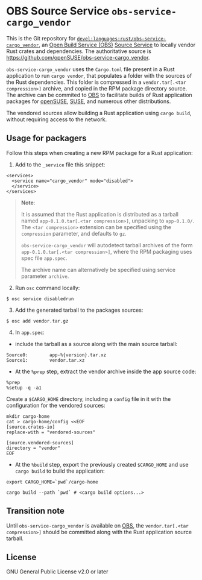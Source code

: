 # OBS Source Service `obs-service-cargo_vendor`

This is the Git repository for [`devel:languages:rust/obs-service-cargo_vendor`](https://build.opensuse.org/package/show/devel:languages:go/obs-service-cargo_vendor),
an [Open Build Service (OBS)](https://build.opensuse.org) [Source Service](https://openbuildservice.org/help/manuals/obs-user-guide/cha.obs.source_service.html)
to locally vendor Rust crates and dependencies.
The authoritative source is https://github.com/openSUSE/obs-service-cargo_vendor.

`obs-service-cargo_vendor` uses the `Cargo.toml` file present in a Rust application
to run `cargo vendor`, that populates a folder with the sources of the Rust dependencies.
This folder is compressed in a `vendor.tar[.<tar compression>]` archive,
and copied in the RPM package directory source.
The archive can be commited to [OBS](https://build.opensuse.org) to facilitate builds
of Rust application packages for [openSUSE](https://www.opensuse.org),
[SUSE](https://www.suse.com), and numerous other distributions.

The vendored sources allow building a Rust application using `cargo build`, without requiring
access to the network.

## Usage for packagers

Follow this steps when creating a new RPM package for a Rust application:

1. Add to the `_service` file this snippet:
```
<services>
  <service name="cargo_vendor" mode="disabled">
  </service>
</services>
```

> **Note**:
>
> It is assumed that the Rust application is distributed as a tarball named
> `app-0.1.0.tar[.<tar compression>]`, unpacking to `app-0.1.0/`.
> The `<tar compression>` extension can be specified using the `compression` parameter,
> and defaults to `gz`.
>
> `obs-service-cargo_vendor` will autodetect tarball archives of the form `app-0.1.0.tar[.<tar compression>]`,
> where the RPM packaging uses spec file `app.spec`.
>
> The archive name can alternatively be specified using service parameter `archive`.

2. Run `osc` command locally:

```
$ osc service disabledrun
```

3. Add the generated tarball to the packages sources:
```
$ osc add vendor.tar.gz
```

4. In `app.spec`:
 - include the tarball as a source along with the main source tarball:
```
Source0:        app-%{version}.tar.xz
Source1:        vendor.tar.xz
```
 - At the `%prep` step, extract the vendor archive inside the app source code:
```
%prep
%setup -q -a1
```

Create a `$CARGO_HOME` directory, including a `config` file in it with the configuration
for the vendored sources:
```
mkdir cargo-home
cat > cargo-home/config <<EOF
[source.crates-io]
replace-with = "vendored-sources"

[source.vendored-sources]
directory = "vendor"
EOF
```

- At the `%build` step, export the previously created `$CARGO_HOME` and use `cargo build`
to build the application:
```
export CARGO_HOME=`pwd`/cargo-home

cargo build --path `pwd` # <cargo build options...>
```

## Transition note

Until `obs-service-cargo_vendor` is available on [OBS](https://build.opensuse.org),
the `vendor.tar[.<tar compression>]` should be committed along with the Rust application
source tarball.

## License

GNU General Public License v2.0 or later

